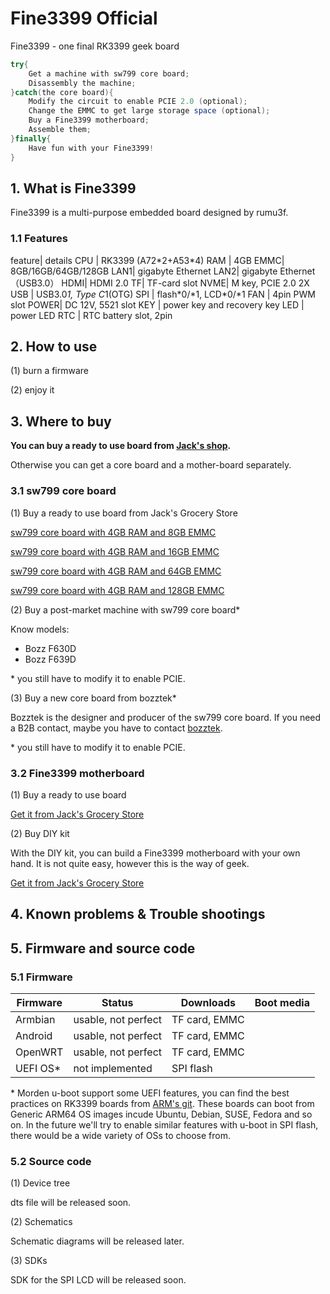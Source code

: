 # Fine3399 Official

 Fine3399 - one final RK3399 geek board

```Java
try{
    Get a machine with sw799 core board;
    Disassembly the machine;
}catch(the core board){
    Modify the circuit to enable PCIE 2.0 (optional);
    Change the EMMC to get large storage space (optional);
    Buy a Fine3399 motherboard;
    Assemble them;
}finally{
    Have fun with your Fine3399!
}

```

## 1. What is Fine3399

Fine3399 is a multi-purpose embedded board designed by rumu3f.

### 1.1 Features

feature| details
CPU | RK3399 (A72\*2+A53\*4)
RAM | 4GB 
EMMC| 8GB/16GB/64GB/128GB
LAN1| gigabyte Ethernet 
LAN2| gigabyte Ethernet（USB3.0）
HDMI| HDMI 2.0
TF| TF-card slot
NVME| M key, PCIE 2.0 2X
USB | USB3.0*1, Type C*1(OTG)
SPI | flash\*0/\*1, LCD\*0/\*1
FAN | 4pin PWM slot
POWER| DC 12V, 5521 slot
KEY | power key and recovery key
LED | power LED
RTC | RTC battery slot, 2pin


## 2. How to use

(1) burn a firmware

(2) enjoy it

## 3. Where to buy

**You can buy a ready to use board from [Jack's shop](https://jack).**

 Otherwise you can get a core board and a mother-board separately.

### 3.1 sw799 core board

(1) Buy a ready to use board from Jack's Grocery Store

[sw799 core board with 4GB RAM and 8GB EMMC](https://jack)

[sw799 core board with 4GB RAM and 16GB EMMC](https://jack)

[sw799 core board with 4GB RAM and 64GB EMMC](https://jack)

[sw799 core board with 4GB RAM and 128GB EMMC](https://jack)

(2) Buy a post-market machine with sw799 core board\*

Know models:

+ Bozz F630D
+ Bozz F639D


\* you still have to modify it to enable PCIE.

(3) Buy a new core board from bozztek\*

Bozztek is the designer and producer of the sw799 core board. If you need a B2B contact, maybe you have to contact [bozztek](http://www.bozztek.com/).

\* you still have to modify it to enable PCIE.

### 3.2 Fine3399 motherboard

(1) Buy a ready to use board

[Get it from Jack's Grocery Store](https://jack)

(2) Buy DIY kit

With the DIY kit, you can build a Fine3399 motherboard with your own hand.
It is not quite easy, however this is the way of geek.

[Get it from Jack's Grocery Store](https://jack)

## 4. Known problems & Trouble shootings

## 5. Firmware and source code

### 5.1 Firmware

Firmware | Status | Downloads | Boot media
---------|--------|-----------|-----------
Armbian | usable, not perfect | TF card, EMMC
Android | usable, not perfect | TF card, EMMC
OpenWRT | usable, not perfect | TF card, EMMC
UEFI OS\* | not implemented | SPI flash

\* Morden u-boot support some UEFI features, you can find the best practices on RK3399 boards from [ARM's git](https://gitlab.arm.com/systemready/firmware-build/rk3399-manifest/-/blob/main/README.md). These boards can boot from Generic ARM64 OS images incude Ubuntu, Debian, SUSE, Fedora and so on. In the future we'll try to enable similar features with u-boot in SPI flash, there would be a wide variety of OSs to choose from.

### 5.2 Source code

(1) Device tree

dts file will be released soon.

(2) Schematics

Schematic diagrams will be released later.

(3) SDKs

SDK for the SPI LCD will be released soon.